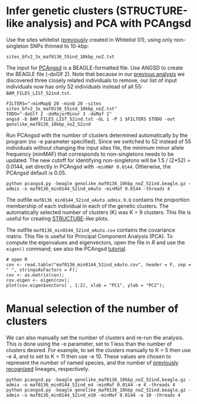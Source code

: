 # Infer genetic clusters (STRUCTURE-like analysis) and PCA with PCAngsd

Use the sites whitelist ([previously](https://github.com/jordanbemmels/kiwi-holocene/blob/main/03_Create_SNP_whitelists.md) created in Whitelist 01), using only non-singleton SNPs thinned to 10-kbp:

```
sites_bfv2_3x_maf0136_55ind_10kbp_noZ.txt
```

The input for [PCAngsd](http://www.popgen.dk/software/index.php/PCAngsdv2) is a BEAGLE-formatted file. Use ANGSD to create the BEAGLE file (-doGlf 2). Note that because in our [previous analysis](https://github.com/jordanbemmels/kiwi-holocene/blob/main/04_Relatedness_of_individuals.md) we discovered three closely related individuals to remove, our list of input individuals now has only 52 individuals instead of all 55: ```BAM_FILES_LIST_52ind.txt```.

```
FILTERS="-minMapQ 20 -minQ 20 -sites sites_bfv2_3x_maf0136_55ind_10kbp_noZ.txt"
TODO="-doGlf 2 -doMajorMinor 3 -doMaf 1"
angsd -b BAM_FILES_LIST_52ind.txt -GL 1 -P 1 $FILTERS $TODO -out genolike_maf0136_10kbp_noZ_52ind
```

Run PCAngsd with the number of clusters determined automatically by the program (no -e parameter specified). Since we switched to 52 instead of 55 individuals without changing the input sites file, the minimum minor allele frequency (minMAF) that corresponds to non-singletons needs to be updated. The new cutoff for identifying non-singletons will be 1.5 / (2\*52) = 0.0144, set directly in PCAngsd with ```-minMAF 0.0144```. Otherwise, the PCAngsd default is 0.05.

```
python pcangsd.py -beagle genolike_maf0136_10kbp_noZ_52ind.beagle.gz -admix -o maf0136_min0144_52ind_eAuto -minMaf 0.0144 -threads 4
```

The outfile ```maf0136_min0144_52ind_eAuto.admix.9.Q``` contains the proportion membership of each individual in each of the genetic clusters. The automatically selected number of clusters (K) was K = 9 clusters. This file is useful for creating [STRUCTURE](https://web.stanford.edu/group/pritchardlab/structure.html)-like plots.

The outfile ```maf0136_min0144_52ind_eAuto.cov``` contains the covariance matrix. This file is useful for Principal Component Analysis (PCA). To compute the eigenvalues and eigenvectors, open the file in *R* and use the ```eigen()``` command; see also the PCAngsd [tutorial](http://www.popgen.dk/software/index.php/PCAngsdTutorial). 

```
# open R
cov <- read.table("maf0136_min0144_52ind_eAuto.cov", header = F, sep = " ", stringsAsFactors = F);
cov <- as.matrix(cov);
cov.eigen <- eigen(cov);
plot(cov.eigen$vectors[ , 1:2], xlab = "PC1", ylab = "PC2");
```

# Manual selection of the number of clusters

We can also manually set the number of clusters and re-run the analysis. This is done using the -e parameter, set to 1 less than the number of clusters desired. For example, to set the clusters manually to K = 5 then use -e 4, and to set to K = 11 then use -e 10. These values are chosen to represent the number of named species, and the number of [previously recognized](https://doi.org/10.1073/pnas.1603795113) lineages, respectively.

```
python pcangsd.py -beagle genolike_maf0136_10kbp_noZ_52ind.beagle.gz -admix -o maf0136_min0144_52ind_e4 -minMaf 0.0144 -e 4 -threads 4
python pcangsd.py -beagle genolike_maf0136_10kbp_noZ_52ind.beagle.gz -admix -o maf0136_min0144_52ind_e10 -minMaf 0.0144 -e 10 -threads 4
```

